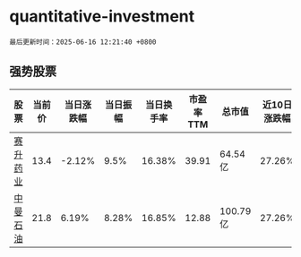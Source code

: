 # quantitative-investment

`最后更新时间：2025-06-16 12:21:40 +0800`

## 强势股票

|股票|当前价|当日涨跌幅|当日振幅|当日换手率|市盈率TTM|总市值|近10日涨跌幅|
|----|----|----|----|----|----|----|----|
|[赛升药业](https://xueqiu.com/S/SZ300485)|13.4|-2.12%|9.5%|16.38%|39.91|64.54亿|27.26%|
|[中曼石油](https://xueqiu.com/S/SH603619)|21.8|6.19%|8.28%|16.85%|12.88|100.79亿|27.26%|
